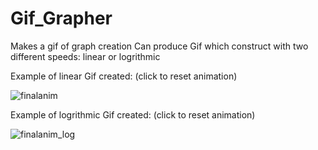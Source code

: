 # Gif_Grapher
Makes a gif of graph creation
Can produce Gif which construct with two different speeds: linear or logrithmic 

Example of linear Gif created:
(click to reset animation)

![finalanim](https://user-images.githubusercontent.com/68124971/189793356-4a82e425-5839-4d83-9ae2-4dd1e7a26847.gif)


Example of logrithmic Gif created:
(click to reset animation)


![finalanim_log](https://user-images.githubusercontent.com/68124971/189793399-5900aadf-742c-4f2a-8345-0c2d693ca6db.gif)
